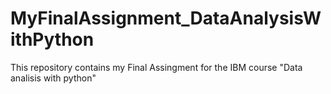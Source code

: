 # MyFinalAssignment_DataAnalysisWithPython
This repository contains my Final Assingment for the IBM course "Data analisis with python" 
